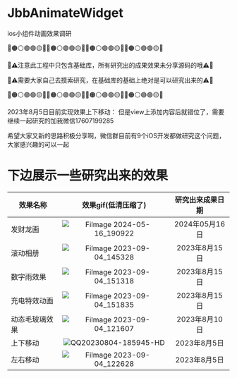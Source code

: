 # JbbAnimateWidget

ios小组件动画效果调研


🔴🟠⚪🟣🟢🟡🔵🔴🟠⚪🟣🟢🟡🔵🔴🟠⚪🟣🟢🟡🔵🔴🟠⚪🟣🟢🟡🔴

🔴⚠️注意此工程中只包含基础库，所有研究出的成果效果未分享源码的哦⚠️🔴

🔴⚠️需要大家自己去摸索研究，在基础库的基础上绝对是可以研究出来的⚠️🔴

🔴🟠⚪🟣🟢🟡🔵🔴🟠⚪🟣🟢🟡🔵🔴🟠⚪🟣🟢🟡🔵🔴🟠⚪🟣🟢🟡🔴

2023年8月5日目前实现效果上下移动：
但是view上添加内容后就错位了，需要继续一起研究的加我微信17607199285

希望大家又新的思路积极分享啊，微信群目前有9个iOS开发都做研究这个问题，大家感兴趣的可以一起


# 下边展示一些研究出来的效果

| 效果名称            | 效果gif(低清压缩了) | 研究出来成果日期 |
| --------------- | :--: | :----: |
| 发财龙画     | ![Filmage 2024-05-16_190922](https://github.com/Jdb156158/JbbAnimateWidget/assets/18107143/3f7e943e-220f-453c-b310-9a02a17cdf83)|     2024年05月16日    |
| 滚动相册      | ![Filmage 2023-09-04_145328](https://github.com/Jdb156158/JbbAnimateWidget/assets/18107143/dd3aadaf-846b-471e-bc39-f3e523be8b47)|    2023年8月15日    |
| 数字雨效果    | ![Filmage 2023-09-04_151318](https://github.com/Jdb156158/JbbAnimateWidget/assets/18107143/53ba45c9-bcf2-4b08-9478-5048e0e7f9ba)|    2023年8月15日    |
| 充电特效动画  | ![Filmage 2023-09-04_151835](https://github.com/Jdb156158/JbbAnimateWidget/assets/18107143/cd3691ee-fa39-4f96-a4cf-e5333947c711)|    2023年8月15日    |
| 动态毛玻璃效果 | ![Filmage 2023-09-04_121607](https://github.com/Jdb156158/JbbAnimateWidget/assets/18107143/f77fd2b6-9649-44cf-8c06-6ac8edb6f8be)|    2023年8月10日    |
| 上下移动      | ![QQ20230804-185945-HD](https://github.com/Jdb156158/JbbAnimateWidget/assets/18107143/f4b55890-9908-4305-9099-59ac9d297473)   |   2023年8月5日   |
| 左右移动      | ![Filmage 2023-09-04_122628](https://github.com/Jdb156158/JbbAnimateWidget/assets/18107143/7a13e791-0724-4344-9829-a8714106f39e)   |   2023年8月5日   |



